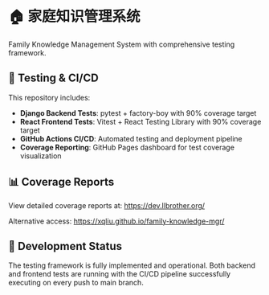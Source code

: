 # 🏠 家庭知识管理系统

Family Knowledge Management System with comprehensive testing framework.

## 🧪 Testing & CI/CD

This repository includes:
- **Django Backend Tests**: pytest + factory-boy with 90% coverage target
- **React Frontend Tests**: Vitest + React Testing Library with 90% coverage target
- **GitHub Actions CI/CD**: Automated testing and deployment pipeline
- **Coverage Reporting**: GitHub Pages dashboard for test coverage visualization

## 📊 Coverage Reports

View detailed coverage reports at: https://dev.llbrother.org/

Alternative access: https://xqliu.github.io/family-knowledge-mgr/

## 🚀 Development Status

The testing framework is fully implemented and operational. Both backend and frontend tests are running with the CI/CD pipeline successfully executing on every push to main branch.